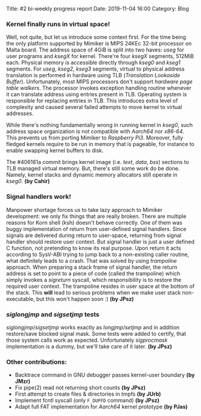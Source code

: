Title: #2 bi-weekly progress report
Date: 2019-11-04 16:00
Category: Blog

### Kernel finally runs in virtual space!

Well, not quite, but let us introduce some context first. For the time being the
only platform supported by Mimiker is MIPS 24KEc 32-bit processor on Malta
board. The address space of 4GiB is split into two haves: _useg_ for user
programs and _ksegX_ for kernel. There're four _ksegX_ segments, 512MiB each.
Physical memory is accessible directly through _kseg0_ and _kseg1_ segments.
For _useg_, _kseg2_, _kseg3_ segments, virtual to physical address translation
is performed in hardware using TLB (_Translation Lookaside Buffer_).
Unfortunately, most MIPS processors don't support _hardware page table walkers_.
The processor invokes exception handling routine whenever it can translate
address using entries present in TLB. Operating system is responsible for
replacing entries in TLB. This introduces extra level of complexity and caused
several failed attempts to move kernel to virtual addresses.

While there's nothing fundamentally wrong in running kernel in _kseg0_, such
address space organization is not compatible with _Aarch64_ nor _x86-64_. This
prevents us from porting Mimiker to _Raspberry Pi3_. Moreover, fully fledged
kernels require to be run in memory that is pageable, for instance to enable
swapping kernel buffers to disk.

The #406181a commit brings kernel image (i.e. _text_, _data_, _bss_) sections to
TLB managed virtual memory. But, there's still some work do be done.  Namely,
kernel stacks and dynamic memory allocators still operate in _kseg0_. **(by
Cahir)**

### Signal handlers work!

Manpower shortage forces us to take lazy approach to Mimiker development: we
only fix things that are really broken. There are multiple reasons for Korn
shell (ksh) doesn't behave correctly. One of them was buggy implementation of
return from user-defined signal handlers. Since signals are delivered during
return to user-space, returning from signal handler should restore user context.
But signal handler is just a user defined C function, not pretending to know its
real purpose. Upon return it acts according to SysV-ABI trying to jump back to a
non-existing caller routine, what definitely leads to a crash. That was solved
by using *trampoline* approach. When preparing a stack frame of signal handler,
the return address is set to point to a piece of code (called the trampoline)
which simply invokes a *sigreturn* syscall, which responsibility is to restore
the required user context. The trampoline resides in user space at the bottom of
the stack. This **will** lead to serious problems when we make user stack
non-executable, but this won't happen soon :) **(by JPsz)**

### *siglongjmp* and *sigsetjmp* tests

*siglongjmp*/*sigsetjmp* works exactly as *longjmp*/*setjmp* and in addition
restore/save blocked signal mask. Some tests were added to certify, that those
system calls work as expected. Unfortunately *sigprocmask* implementation is a
dummy, but we'll take care of it later. **(by JPsz)**

### Other contributions:

 * Backtrace command in GNU debugger passes kernel-user boundary **(by JMzr)**
 * Fix pipe(2) read not returning short counts **(by JPsz)**
 * First attempt to create files & directories in tmpfs **(by JUrb)**
 * Implement fcntl syscall (only `F_DUPFD` command) **(by JPsz)**
 * Adapt full FAT implementation for _Aarch64_ kernel prototype **(by PJas)**
